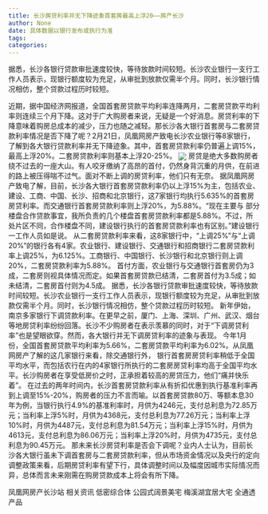```yaml
---
title: 长沙房贷利率并无下降迹象首套房最高上浮20——房产长沙
author: None
date: 具体数据以银行发布或执行为准
tags: 
categories: 
---
```

据悉，长沙各银行贷款审批速度较快，等待放款时间较短。长沙农业银行一支行工作人员表示，现银行额度较为充足，从审批到放款仅需半个月。同时，长沙银行情况相仿，整个贷款过程历时较短。
<!-- more -->
近期，据中国经济网报道，全国首套房贷款平均利率连降两月，二套房贷款平均利率则连续三个月下降。这对于广大购房者来说，无疑是一个好消息。房贷利率的下降意味着购房总成本的减少，压力也随之减轻。那长沙各大银行首套房与二套房贷款利率情况是否下降了呢？2月21日，凤凰网房产致电长沙农业银行等8家银行，了解到各大银行贷款利率并无下降迹象。其中，首套房贷款利率仍普遍上调15%，最高上浮20%。二套房贷款利率则基本上浮20-25%。
<img align="center" border="0" src="//s2.ifengimg.com/2019/02/21/b304b216075c82b832d1d6dc16d4919f.jpg" />
房贷是绝大多数购房者绕不过去的一座大山。有人咬牙缴纳了高昂的首付，仍然身背沉重的月供，在前进的路上被压得喘不过气。面对不断上调的房贷利率，他们只有无奈。
据凤凰网房产致电了解，目前，长沙各大银行首套房贷款利率仍以上浮15%为主，包括农业、建设、工商、中国、长沙、招商和北京银行，这7家银行均执行5.635%的首套房房贷利率。而交通银行首套房贷款利率则上浮20%，为5.88%。“现在主要与
部分楼盘合作贷款事宜，我所负责的几个楼盘首套房贷款利率都是5.88%。不过，所处片区不同，合作楼盘不同，建设银行执行的首套房贷款利率也有区别。”建设银行一工作人员如是说。
从二套房贷款利率来看，这8家银行中，“上调25%”与“上调20%”的银行各有4家。农业银行、建设银行、交通银行和招商银行二套房贷款利率上调25%，为6.125%。工商银行、中国银行、长沙银行和北京银行则上调20%，二套房贷款利率为5.88%。
首付方面，农业银行与交通银行首套房仍为3成，二套房则视具体情况而定。如果首套房贷款已结清，二套房首付为3.5成；如未结清，二套房首付则为4.5成。
据悉，长沙各银行贷款审批速度较快，等待放款时间较短。长沙农业银行一支行工作人员表示，现银行额度较为充足，从审批到放款仅需半个月。同时，长沙银行情况相仿，整个贷款过程历时较短。
新年伊始，南京多家银行下调贷款利率。在更早之前，厦门、上海、深圳、广州、武汉、烟台等地房贷利率纷纷回落。长沙不少购房者在表示羡慕的同时，对于“下调房贷利率”也是望眼欲穿。然而，各大银行并无下调房贷利率的迹象与表现。
今年1月份，全国首套房贷款平均利率为5.66%，二套房贷款平均利率为6.02%。从凤凰网房产了解的这几家银行来看，除交通银行外，
银行首套房房贷利率稍低于全国平均水平，而包括农行在内的4家银行所执行的二套房房贷利率均高于全国平均水平。长沙购房者在享受低房价之时，正承担着较高的房贷压力，他们“痛并快乐着”。
在过去的两年时间内，长沙首套房贷款利率从有折扣优惠到执行基准利率再到上调至15%-20%，购房者的压力不言而喻。以首套房贷款80万、等额本息30年为例，当银行执行4.9%的基准利率时，月供为4246元，支付总利息为72.85万元；当利率上浮5%时，月供为4368元，支付总利息为77.26万元；当利率上浮10%时，月供为4487元，支付总利息为81.54万元；当利率上浮15%时，月供为4613元，支付总利息为86.06万元；当利率上浮20%时，月供为4735元，支付总利息为90.45万元。
那未来长沙房贷利率是否会下调呢？业内人士认为，目前长沙各大银行虽未下调首套房与二套房贷款利率，但从市场资金情况以及央行的定向调整政策来看，后期房贷利率有望下行，具体调整时间以及幅度因城市实际情况而异，总体而言未来刚需在购房贷款成本上将会有所下降。
                        
                        
                        
                        
                                        
                    
                    
                
                    
                    
                    
                
                    
                
凤凰网房产长沙站
相关资讯
低密综合体
公园式阔景美宅
梅溪湖宜居大宅
全通透产品
	                        
	                    
	                        
	                    
